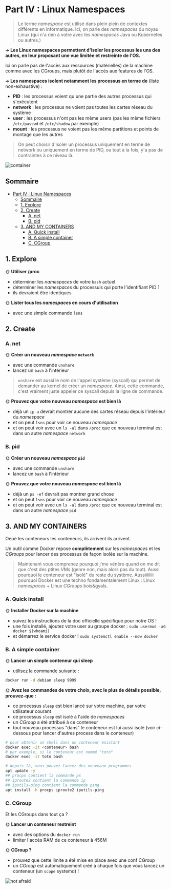 # Part IV : Linux Namespaces

> Le terme *namespace* est utilisé dans plein plein de contextes différents en informatique. Ici, on parle des *namespaces* du noyau Linux (qui n'a rien à votre avec les *namespaces* Java ou Kubernetes ou autres.)

➜ **Les Linux namespaces permettent d'isoler les processus les uns des autres, en leur proposant une vue limitée et restreinte de l'OS.**

Ici on parle pas de l'accès aux ressources (matérielles) de la machine comme avec les CGroups, mais plutôt de l'accès aux features de l'OS.

➜ **Les namespaces isolent notamment les processus en terme de** (liste non-exhaustive) :

- **PID** : les processus voient qu'une partie des autres processus qui s'exécutent
- **network** : les processus ne voient pas toutes les cartes réseau du système
- **user** : les processus n'ont pas les même users (pas les même fichiers `/etc/passwd` et `/etc/shadow` par exemple)
- **mount** : les processus ne voient pas les même partitions et points de montage que les autres

> On peut choisir d'isoler un processus uniquement en terme de network ou uniquement en terme de PID, ou tout à la fois, y'a pas de contraintes à ce niveau là.

![container](./img/container.png)

## Sommaire

- [Part IV : Linux Namespaces](#part-iv--linux-namespaces)
  - [Sommaire](#sommaire)
  - [1. Explore](#1-explore)
  - [2. Create](#2-create)
    - [A. net](#a-net)
    - [B. pid](#b-pid)
  - [3. AND MY CONTAINERS](#3-and-my-containers)
    - [A. Quick install](#a-quick-install)
    - [B. A simple container](#b-a-simple-container)
    - [C. CGroup](#c-cgroup)

## 1. Explore

🌞 **Utiliser /proc**

- déterminer les *namespaces* de votre `bash` actuel
- déterminer les *namespaces* du processuis qui porte l'identifiant PID 1
- ils devraient être identiques

🌞 **Lister tous les *namespaces* en cours d'utilisation**

- avec une simple commande `lsns`

## 2. Create

### A. net

🌞 **Créer un nouveau *namespace* `network`**

- avec une commande `unshare`
- lancez un `bash` à l'intérieur

> `unshare` est aussi le nom de l'appel système (syscall) qui permet de demander au kernel de créer un *namespace*. Ainsi, cette commande, c'est vraiment juste appeler ce syscall depuis la ligne de commande.

🌞 **Prouvez que votre nouveau *namespace* est bien là**

- déjà un `ip a` devrait montrer aucune des cartes réseau depuis l'intérieur du *namespace*
- et on peut `lsns` pour voir ce nouveau *namespace*
- et on peut voir avec un `ls -al` dans `/proc` que ce nouveau terminal est dans un autre *namespace* `network`

### B. pid

🌞 **Créer un nouveau *namespace* `pid`**

- avec une commande `unshare`
- lancez un `bash` à l'intérieur

🌞 **Prouvez que votre nouveau *namespace* est bien là**

- déjà un `ps -ef` devrait pas montrer grand chose
- et on peut `lsns` pour voir ce nouveau *namespace*
- et on peut voir avec un `ls -al` dans `/proc` que ce nouveau terminal est dans un autre *namespace* `pid`


## 3. AND MY CONTAINERS

Oèoè les conteneurs les conteneurs, ils arrivent ils arrivent.

Un outil comme Docker repose **complètement** sur les *namespaces* et les *CGroups* pour lancer des processus de façon isolée sur la machine.

> Maintenant vous comprenez pourquoi j'me vénère quand on me dit que c'est des ptites VMs (genre non, mais alors pas du tout). Aussi pourquoi le conteneur est "isolé" du reste du système. Aussiiiiiiii pourquoi Docker est une techno fondamentalement Linux : Linux *namespaces* + Linux *CGroups* bois&gyals.

### A. Quick install

🌞 **Installer Docker sur la machine**

- suivez les instructions de la doc officielle spécifique pour notre OS !
- une fois installé, ajoutez votre user au groupe docker : `sudo usermod -aG docker $(whoami)`
- et démarrez le service docker ! `sudo systemctl enable --now docker`

### B. A simple container

🌞 **Lancer un simple conteneur qui sleep**

- utilisez la commande suivante :

```bash
docker run -d debian sleep 9999
```

🌞 **Avez les commandes de votre choix, avec le plus de détails possible, prouvez-que :**

- ce processus `sleep` est bien lancé sur votre machine, par votre utilisateur courant
- ce processus `sleep` est isolé à l'aide de *namespaces*
- un *CGroup* a été attribué à ce conteneur
- tout nouveau processus "dans" le conteneur est lui aussi isolé (voir ci-dessous pour lancer d'autres process dans le conteneur)

```bash
# pour obtenir un shell dans un conteneur existant
docker exec -it <conteneur> bash
# par exemple, si le conteneur est nommé "toto"
docker exec -it toto bash

# depuis là, vous pouvez lancez des nouveaux programmes
apt update -y
## procps contient la commande ps
## iproute2 contient la commande ip
## iputils-ping contient la commande ping
apt install -h procps iproute2 iputils-ping
```

### C. CGroup

Et les CGroups dans tout ça ?

🌞 **Lancer un conteneur restreint**

- avec des options du `docker run`
- limiter l'accès RAM de ce conteneur à 456M

🌞 **CGroup ?**

- prouvez que cette limite a été mise en place avec une conf CGroup
- un *CGroup* est automatiquement créé à chaque fois que vous lancez un conteneur (un `scope` systemd) !

![not afraid](./img/nowask.png)
